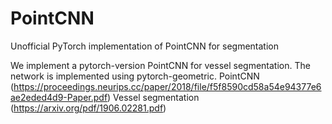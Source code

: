 # PointCNN
Unofficial PyTorch implementation of PointCNN for segmentation

We implement a pytorch-version PointCNN for vessel segmentation. 
The network is implemented using pytorch-geometric. 
PointCNN (https://proceedings.neurips.cc/paper/2018/file/f5f8590cd58a54e94377e6ae2eded4d9-Paper.pdf)
Vessel segmentation (https://arxiv.org/pdf/1906.02281.pdf) 
